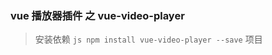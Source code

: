 ### vue 播放器插件 之 vue-video-player
> 安装依赖
    ``` js
        npm install vue-video-player --save
    ```
项目